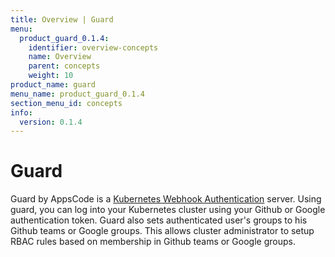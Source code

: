 ```yaml
---
title: Overview | Guard
menu:
  product_guard_0.1.4:
    identifier: overview-concepts
    name: Overview
    parent: concepts
    weight: 10
product_name: guard
menu_name: product_guard_0.1.4
section_menu_id: concepts
info:
  version: 0.1.4
---
```


# Guard

 Guard by AppsCode is a [Kubernetes Webhook Authentication](https://kubernetes.io/docs/admin/authentication/#webhook-token-authentication) server. Using guard, you can log into your Kubernetes cluster using your Github or Google authentication token. Guard also sets authenticated user's groups to his Github teams or Google groups. This allows cluster administrator to setup RBAC rules based on membership in Github teams or Google groups.
